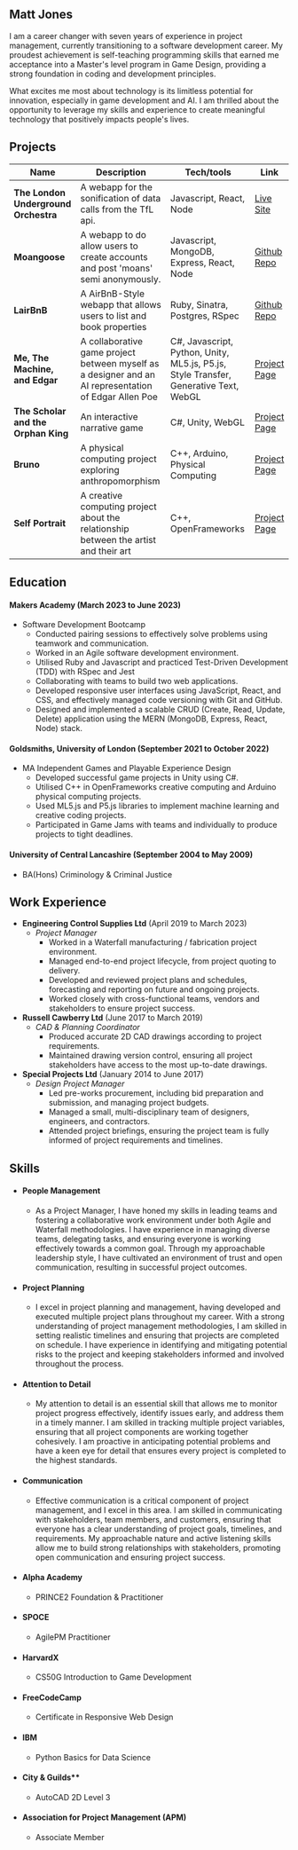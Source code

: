 ## Matt Jones                               
    
I am a career changer with seven years of experience in project management, currently transitioning to a software development career. My proudest achievement is self-teaching programming skills that earned me acceptance into a Master's level program in Game Design, providing a strong foundation in coding and development principles.

What excites me most about technology is its limitless potential for innovation, especially in game development and AI. I am thrilled about the opportunity to leverage my skills and experience to create meaningful technology that positively impacts people's lives.

## Projects

| Name                         | Description       | Tech/tools        | Link |
| ---------------------------- | ----------------- | ----------------- | ----- |
| **The London Underground Orchestra** | A webapp for the sonification of data calls from the TfL api. | Javascript, React, Node | [Live Site](https://lupo.onrender.com/) |   
| **Moangoose** | A webapp to do allow users to create accounts and post 'moans' semi anonymously. | Javascript, MongoDB, Express, React, Node | [Github Repo](https://github.com/Matt-J-Jones/moangoose-MERN) |
| **LairBnB** | A AirBnB-Style webapp that allows users to list and book properties | Ruby, Sinatra, Postgres, RSpec | [Github Repo](https://github.com/pablisch/lair-bnb) |
| **Me, The Machine, and Edgar** | A collaborative game project between myself as a designer and an AI representation of Edgar Allen Poe | C#, Javascript, Python, Unity, ML5.js, P5.js, Style Transfer, Generative Text, WebGL | [Project Page](https://mttjns.co.uk/Me-The-Machine-and-Edgar) |
| **The Scholar and the Orphan King** | An interactive narrative game | C#, Unity, WebGL | [Project Page](https://mttjns.co.uk/TheOrphanKing) |
| **Bruno** | A physical computing project exploring anthropomorphism | C++, Arduino, Physical Computing | [Project Page](https://mttjns.co.uk/Bruno) |
| **Self Portrait** | A creative computing project about the relationship between the artist and their art | C++, OpenFrameworks | [Project Page](https://mttjns.co.uk/SelfPortrait) |

## Education

#### **Makers Academy (March 2023 to June 2023)**
- Software Development Bootcamp
  - Conducted pairing sessions to effectively solve problems using teamwork and communication.
  - Worked in an Agile software development environment.
  - Utilised Ruby and Javascript and practiced Test-Driven Development (TDD) with RSpec and Jest
  - Collaborating with teams to build two web applications.
  - Developed responsive user interfaces using JavaScript, React, and CSS, and effectively managed code versioning with Git and GitHub.
  - Designed and implemented a scalable CRUD (Create, Read, Update, Delete) application using the MERN (MongoDB, Express, React, Node) stack.

#### **Goldsmiths, University of London (September 2021 to October 2022)**

- MA Independent Games and Playable Experience Design
  - Developed successful game projects in Unity using C#.
  - Utilised C++ in OpenFrameworks creative computing and Arduino physical computing projects.
  - Used ML5.js and P5.js libraries to implement machine learning and creative coding projects.
  - Participated in Game Jams with teams and individually to produce projects to tight deadlines.

#### **University of Central Lancashire (September 2004 to May 2009)**

- BA(Hons) Criminology & Criminal Justice

## Work Experience

- **Engineering Control Supplies Ltd** (April 2019 to March 2023)  
  - _Project Manager_
    - Worked in a Waterfall manufacturing / fabrication project environment. 
    - Managed end-to-end project lifecycle, from project quoting to delivery.
    - Developed and reviewed project plans and schedules, forecasting and reporting on future and ongoing projects.
    - Worked closely with cross-functional teams, vendors and stakeholders to ensure project success.
- **Russell Cawberry Ltd** (June 2017 to March 2019)  
  - _CAD & Planning Coordinator_
    - Produced accurate 2D CAD drawings according to project requirements.
    - Maintained drawing version control, ensuring all project stakeholders have access to the most up-to-date drawings.
- **Special Projects Ltd** (January 2014 to June 2017)
  - _Design Project Manager_
    - Led pre-works procurement, including bid preparation and submission, and managing project budgets.
    - Managed a small, multi-disciplinary team of designers, engineers, and contractors.
    - Attended project briefings, ensuring the project team is fully informed of project requirements and timelines.


## Skills

- #### People Management 
    * As a Project Manager, I have honed my skills in leading teams and fostering a collaborative work environment under both Agile and Waterfall methodologies. I have experience in managing diverse teams, delegating tasks, and ensuring everyone is working effectively towards a common goal. Through my approachable leadership style, I have cultivated an environment of trust and open communication, resulting in successful project outcomes.

- #### Project Planning 
    * I excel in project planning and management, having developed and executed multiple project plans throughout my career. With a strong understanding of project management methodologies, I am skilled in setting realistic timelines and ensuring that projects are completed on schedule. I have experience in identifying and mitigating potential risks to the project and keeping stakeholders informed and involved throughout the process.

- #### Attention to Detail 
    * My attention to detail is an essential skill that allows me to monitor project progress effectively, identify issues early, and address them in a timely manner. I am skilled in tracking multiple project variables, ensuring that all project components are working together cohesively. I am proactive in anticipating potential problems and have a keen eye for detail that ensures every project is completed to the highest standards.

- #### Communication 
    * Effective communication is a critical component of project management, and I excel in this area. I am skilled in communicating with stakeholders, team members, and customers, ensuring that everyone has a clear understanding of project goals, timelines, and requirements. My approachable nature and active listening skills allow me to build strong relationships with stakeholders, promoting open communication and ensuring project success.

- #### Alpha Academy
    * PRINCE2 Foundation & Practitioner

- #### SPOCE
    * AgilePM Practitioner

- #### HarvardX
    * CS50G Introduction to Game Development

- #### FreeCodeCamp
    * Certificate in Responsive Web Design

- #### IBM
    * Python Basics for Data Science

- #### City & Guilds**
    * AutoCAD 2D Level 3

- #### Association for Project Management (APM)
    * Associate Member
